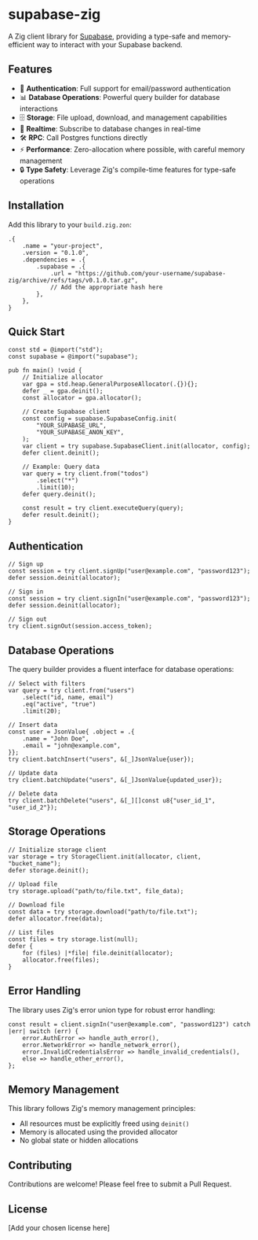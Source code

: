 # supabase-zig

A Zig client library for [Supabase](https://supabase.com), providing a type-safe and memory-efficient way to interact with your Supabase backend.

## Features

- 🔐 **Authentication**: Full support for email/password authentication
- 📊 **Database Operations**: Powerful query builder for database interactions
- 🗄️ **Storage**: File upload, download, and management capabilities
- 🔄 **Realtime**: Subscribe to database changes in real-time
- 🛠️ **RPC**: Call Postgres functions directly
- ⚡ **Performance**: Zero-allocation where possible, with careful memory management
- 🔒 **Type Safety**: Leverage Zig's compile-time features for type-safe operations

## Installation

Add this library to your `build.zig.zon`:

```zig
.{
    .name = "your-project",
    .version = "0.1.0",
    .dependencies = .{
        .supabase = .{
            .url = "https://github.com/your-username/supabase-zig/archive/refs/tags/v0.1.0.tar.gz",
            // Add the appropriate hash here
        },
    },
}
```

## Quick Start

```zig
const std = @import("std");
const supabase = @import("supabase");

pub fn main() !void {
    // Initialize allocator
    var gpa = std.heap.GeneralPurposeAllocator(.{}){};
    defer _ = gpa.deinit();
    const allocator = gpa.allocator();

    // Create Supabase client
    const config = supabase.SupabaseConfig.init(
        "YOUR_SUPABASE_URL",
        "YOUR_SUPABASE_ANON_KEY",
    );
    var client = try supabase.SupabaseClient.init(allocator, config);
    defer client.deinit();

    // Example: Query data
    var query = try client.from("todos")
        .select("*")
        .limit(10);
    defer query.deinit();

    const result = try client.executeQuery(query);
    defer result.deinit();
}
```

## Authentication

```zig
// Sign up
const session = try client.signUp("user@example.com", "password123");
defer session.deinit(allocator);

// Sign in
const session = try client.signIn("user@example.com", "password123");
defer session.deinit(allocator);

// Sign out
try client.signOut(session.access_token);
```

## Database Operations

The query builder provides a fluent interface for database operations:

```zig
// Select with filters
var query = try client.from("users")
    .select("id, name, email")
    .eq("active", "true")
    .limit(20);

// Insert data
const user = JsonValue{ .object = .{
    .name = "John Doe",
    .email = "john@example.com",
}};
try client.batchInsert("users", &[_]JsonValue{user});

// Update data
try client.batchUpdate("users", &[_]JsonValue{updated_user});

// Delete data
try client.batchDelete("users", &[_][]const u8{"user_id_1", "user_id_2"});
```

## Storage Operations

```zig
// Initialize storage client
var storage = try StorageClient.init(allocator, client, "bucket_name");
defer storage.deinit();

// Upload file
try storage.upload("path/to/file.txt", file_data);

// Download file
const data = try storage.download("path/to/file.txt");
defer allocator.free(data);

// List files
const files = try storage.list(null);
defer {
    for (files) |*file| file.deinit(allocator);
    allocator.free(files);
}
```

## Error Handling

The library uses Zig's error union type for robust error handling:

```zig
const result = client.signIn("user@example.com", "password123") catch |err| switch (err) {
    error.AuthError => handle_auth_error(),
    error.NetworkError => handle_network_error(),
    error.InvalidCredentialsError => handle_invalid_credentials(),
    else => handle_other_error(),
};
```

## Memory Management

This library follows Zig's memory management principles:

- All resources must be explicitly freed using `deinit()`
- Memory is allocated using the provided allocator
- No global state or hidden allocations

## Contributing

Contributions are welcome! Please feel free to submit a Pull Request.

## License

[Add your chosen license here]
